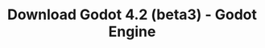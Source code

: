 ---
# Generated by /tools/generators/src/download_archive_generator !!! do not edit by hand !!!
title: 'Download Godot 4.2 (beta3) - Godot Engine'
type: 'download/archive'
name: '4.2'
flavor: 'beta3'
release_date: '2023-10-24T03:00:00-00:00'
release_notes: 'article/dev-snapshot-godot-4-2-beta-3/'
primaryPlatforms:
  - 'android.apk'
  - 'linux.64'
  - 'macos.universal'
  - 'windows.64'
  - 'web'
  - 'templates'
links:
  android.apk:
    name: 'android.apk'
    title: 'Android'
    caption: 'APK Universal (ARM64 + ARMv7 + x86_64 + x86)'
    tags:
      - 'APK download'
      - 'ARM64/v7'
      - 'x86 (64 & 32 bit)'
    hosts:
      github_builds:
        regular: 'https://github.com/godotengine/godot-builds/releases/download/4.2-beta3/Godot_v4.2-beta3_android_editor.apk'
        mono: '#'
      github:
        regular: 'https://github.com/godotengine/godot/releases/download/4.2-beta3/Godot_v4.2-beta3_android_editor.apk'
        mono: '#'
  linux.64:
    name: 'linux.64'
    title: 'Linux'
    caption: 'Padrão (x86_64)'
    tags:
      - '64 bit'
    hosts:
      github_builds:
        regular: 'https://github.com/godotengine/godot-builds/releases/download/4.2-beta3/Godot_v4.2-beta3_linux.x86_64.zip'
        mono: 'https://github.com/godotengine/godot-builds/releases/download/4.2-beta3/Godot_v4.2-beta3_mono_linux_x86_64.zip'
      github:
        regular: 'https://github.com/godotengine/godot/releases/download/4.2-beta3/Godot_v4.2-beta3_linux.x86_64.zip'
        mono: 'https://github.com/godotengine/godot/releases/download/4.2-beta3/Godot_v4.2-beta3_mono_linux_x86_64.zip'
  macos.universal:
    name: 'macos.universal'
    title: 'macOS'
    caption: 'Universal (x86_64 + Silício da Apple)'
    tags:
      - 'Intel/Apple Silicon'
      - '64 bit'
    hosts:
      github_builds:
        regular: 'https://github.com/godotengine/godot-builds/releases/download/4.2-beta3/Godot_v4.2-beta3_macos.universal.zip'
        mono: 'https://github.com/godotengine/godot-builds/releases/download/4.2-beta3/Godot_v4.2-beta3_mono_macos.universal.zip'
      github:
        regular: 'https://github.com/godotengine/godot/releases/download/4.2-beta3/Godot_v4.2-beta3_macos.universal.zip'
        mono: 'https://github.com/godotengine/godot/releases/download/4.2-beta3/Godot_v4.2-beta3_mono_macos.universal.zip'
  windows.64:
    name: 'windows.64'
    title: 'Windows'
    caption: 'Padrão (x86_64)'
    tags:
      - '64 bit'
    hosts:
      github_builds:
        regular: 'https://github.com/godotengine/godot-builds/releases/download/4.2-beta3/Godot_v4.2-beta3_win64.exe.zip'
        mono: 'https://github.com/godotengine/godot-builds/releases/download/4.2-beta3/Godot_v4.2-beta3_mono_win64.zip'
      github:
        regular: 'https://github.com/godotengine/godot/releases/download/4.2-beta3/Godot_v4.2-beta3_win64.exe.zip'
        mono: 'https://github.com/godotengine/godot/releases/download/4.2-beta3/Godot_v4.2-beta3_mono_win64.zip'
  web:
    name: 'web'
    title: 'Editor Web'
    caption: ''
    tags:
      - 'Self-hosted'
      - 'Cross-platform'
    hosts:
      github_builds:
        regular: 'https://github.com/godotengine/godot-builds/releases/download/4.2-beta3/Godot_v4.2-beta3_web_editor.zip'
        mono: '#'
      github:
        regular: 'https://github.com/godotengine/godot/releases/download/4.2-beta3/Godot_v4.2-beta3_web_editor.zip'
        mono: '#'
  linux.arm64:
    name: 'linux.arm64'
    title: 'Linux'
    caption: 'Padrão (ARM64)'
    tags:
      - 'ARM64'
      - '64 bit'
    hosts:
      github_builds:
        regular: 'https://github.com/godotengine/godot-builds/releases/download/4.2-beta3/Godot_v4.2-beta3_linux.arm64.zip'
        mono: 'https://github.com/godotengine/godot-builds/releases/download/4.2-beta3/Godot_v4.2-beta3_mono_linux_arm64.zip'
      github:
        regular: 'https://github.com/godotengine/godot/releases/download/4.2-beta3/Godot_v4.2-beta3_linux.arm64.zip'
        mono: 'https://github.com/godotengine/godot/releases/download/4.2-beta3/Godot_v4.2-beta3_mono_linux_arm64.zip'
  linux.32:
    name: 'linux.32'
    title: 'Linux'
    caption: 'Padrão (x86)'
    tags:
      - '32 bit'
    hosts:
      github_builds:
        regular: 'https://github.com/godotengine/godot-builds/releases/download/4.2-beta3/Godot_v4.2-beta3_linux.x86_32.zip'
        mono: 'https://github.com/godotengine/godot-builds/releases/download/4.2-beta3/Godot_v4.2-beta3_mono_linux_x86_32.zip'
      github:
        regular: 'https://github.com/godotengine/godot/releases/download/4.2-beta3/Godot_v4.2-beta3_linux.x86_32.zip'
        mono: 'https://github.com/godotengine/godot/releases/download/4.2-beta3/Godot_v4.2-beta3_mono_linux_x86_32.zip'
  linux.arm32:
    name: 'linux.arm32'
    title: 'Linux'
    caption: 'Padrão (ARM32)'
    tags:
      - 'ARM32'
      - '32 bit'
    hosts:
      github_builds:
        regular: 'https://github.com/godotengine/godot-builds/releases/download/4.2-beta3/Godot_v4.2-beta3_linux.arm32.zip'
        mono: 'https://github.com/godotengine/godot-builds/releases/download/4.2-beta3/Godot_v4.2-beta3_mono_linux_arm32.zip'
      github:
        regular: 'https://github.com/godotengine/godot/releases/download/4.2-beta3/Godot_v4.2-beta3_linux.arm32.zip'
        mono: 'https://github.com/godotengine/godot/releases/download/4.2-beta3/Godot_v4.2-beta3_mono_linux_arm32.zip'
  windows.32:
    name: 'windows.32'
    title: 'Windows'
    caption: 'Padrão (x86)'
    tags:
      - '32 bit'
    hosts:
      github_builds:
        regular: 'https://github.com/godotengine/godot-builds/releases/download/4.2-beta3/Godot_v4.2-beta3_win32.exe.zip'
        mono: 'https://github.com/godotengine/godot-builds/releases/download/4.2-beta3/Godot_v4.2-beta3_mono_win32.zip'
      github:
        regular: 'https://github.com/godotengine/godot/releases/download/4.2-beta3/Godot_v4.2-beta3_win32.exe.zip'
        mono: 'https://github.com/godotengine/godot/releases/download/4.2-beta3/Godot_v4.2-beta3_mono_win32.zip'
  aar_library:
    name: 'aar_library'
    title: 'Biblioteca de AAR'
    caption: ''
    tags:
      - 'Android plugins'
      - 'Java'
      - 'Kotlin'
    hosts:
      github_builds:
        regular: 'https://github.com/godotengine/godot-builds/releases/download/4.2-beta3/godot-lib.4.2.beta3.template_release.aar'
        mono: '#'
      github:
        regular: 'https://github.com/godotengine/godot/releases/download/4.2-beta3/godot-lib.4.2.beta3.template_release.aar'
        mono: '#'
  templates:
    name: 'templates'
    title: 'Modelos de exportação'
    caption: ''
    tags:
      - 'Utilizado para exportar os seus jogos para todas as plataformas suportadas'
    hosts:
      github_builds:
        regular: 'https://github.com/godotengine/godot-builds/releases/download/4.2-beta3/Godot_v4.2-beta3_export_templates.tpz'
        mono: 'https://github.com/godotengine/godot-builds/releases/download/4.2-beta3/Godot_v4.2-beta3_mono_export_templates.tpz'
      github:
        regular: 'https://github.com/godotengine/godot/releases/download/4.2-beta3/Godot_v4.2-beta3_export_templates.tpz'
        mono: 'https://github.com/godotengine/godot/releases/download/4.2-beta3/Godot_v4.2-beta3_mono_export_templates.tpz'
---